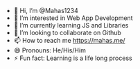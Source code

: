- 👋 Hi, I’m @Mahas1234
- 👀 I’m interested in Web App Development
- 🌱 I’m currently learning JS and Libraries
- 💞️ I’m looking to collaborate on Github
- 📫 How to reach me https://mahas.me/
- 😄 Pronouns: He/His/Him
- ⚡ Fun fact: Learning is a life long process

<!---
Mahas1234/Mahas1234 is a ✨ special ✨ repository because its `README.md` (this file) appears on your GitHub profile.
You can click the Preview link to take a look at your changes.
--->
